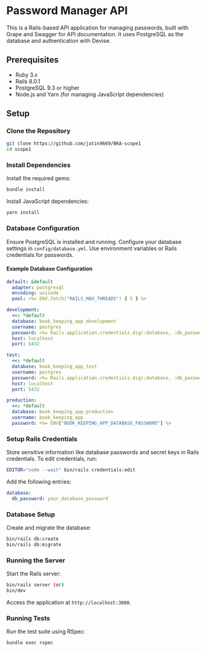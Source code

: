 # Password Manager API

This is a Rails-based API application for managing passwords, built with Grape and Swagger for API documentation. It uses PostgreSQL as the database and authentication with Devise.

## Prerequisites

- Ruby 3.x
- Rails 8.0.1
- PostgreSQL 9.3 or higher
- Node.js and Yarn (for managing JavaScript dependencies)

## Setup

### Clone the Repository

```bash
git clone https://github.com/jatin9669/BKA-scope1
cd scope1
```

### Install Dependencies

Install the required gems:

```bash
bundle install
```

Install JavaScript dependencies:

```bash
yarn install
```

### Database Configuration

Ensure PostgreSQL is installed and running. Configure your database settings in `config/database.yml`. Use environment variables or Rails credentials for passwords.
#### Example Database Configuration

```yaml
default: &default
  adapter: postgresql
  encoding: unicode
  pool: <%= ENV.fetch("RAILS_MAX_THREADS") { 5 } %>

development:
  <<: *default
  database: book_keeping_app_development
  username: postgres
  password: <%= Rails.application.credentials.dig(:database, :db_password) %>
  host: localhost
  port: 5432

test:
  <<: *default
  database: book_keeping_app_test
  username: postgres
  password: <%= Rails.application.credentials.dig(:database, :db_password %>
  host: localhost
  port: 5432

production:
  <<: *default
  database: book_keeping_app_production
  username: book_keeping_app
  password: <%= ENV["BOOK_KEEPING_APP_DATABASE_PASSWORD"] %>
```

### Setup Rails Credentials

Store sensitive information like database passwords and secret keys in Rails credentials. To edit credentials, run:

```bash
EDITOR="code --wait" bin/rails credentials:edit
```

Add the following entries:

```yaml
database:
  db_password: your_database_password
```

### Database Setup

Create and migrate the database:

```bash
bin/rails db:create
bin/rails db:migrate
```

### Running the Server

Start the Rails server:

```bash
bin/rails server (or)
bin/dev
```

Access the application at `http://localhost:3000`.


### Running Tests

Run the test suite using RSpec:

```bash
bundle exec rspec
```

